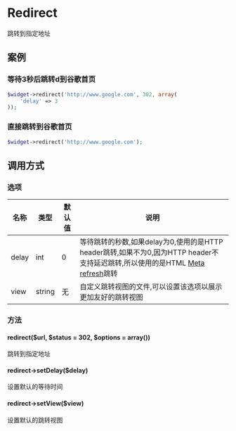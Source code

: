 Redirect
========

跳转到指定地址

案例
----

### 等待3秒后跳转d到谷歌首页
```php
$widget->redirect('http://www.google.com', 302, array(
    'delay' => 3
));
```

### 直接跳转到谷歌首页
```php
$widget->redirect('http://www.google.com');
```

调用方式
--------

### 选项

| 名称          | 类型      | 默认值    | 说明                                                                                                                                                                           |
|---------------|-----------|-----------|--------------------------------------------------------------------------------------------------------------------------------------------------------------------------------|
| delay         | int       | 0         | 等待跳转的秒数,如果delay为0,使用的是HTTP header跳转,如果不为0,因为HTTP header不支持延迟跳转,所以使用的是HTML [Meta refresh](http://en.wikipedia.org/wiki/Meta_refresh)跳转     |
| view          | string    | 无        | 自定义跳转视图的文件,可以设置该选项以展示更加友好的跳转视图                                                                                                                    |

### 方法

#### redirect($url, $status = 302, $options = array())
跳转到指定地址

#### redirect->setDelay($delay)
设置默认的等待时间

#### redirect->setView($view)
设置默认的跳转视图